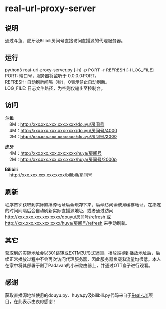 # real-url-proxy-server

## 说明
通过斗鱼、虎牙及Bilibili房间号直接访问直播源的代理服务器。

## 运行
python3 real-url-proxy-server.py [-h] -p PORT -r REFRESH [-l LOG_FILE]</br>
PORT: 端口号，服务器将监听于 0.0.0.0:PORT。</br>
REFRESH: 自动刷新间隔（秒），0表示禁止自动刷新。</br>
LOG_FILE: 日志文件路径，为空则仅输出至控制台。</br>

## 访问
**斗鱼**</br>
&ensp;&ensp;8M：http://xxx.xxx.xxx.xxx:xxxx/douyu/房间号</br>
&ensp;&ensp;4M：http://xxx.xxx.xxx.xxx:xxxx/douyu/房间号/4000</br>
&ensp;&ensp;2M：http://xxx.xxx.xxx.xxx:xxxx/douyu/房间号/2000</br>

**虎牙**</br>
&ensp;&ensp;4M：http://xxx.xxx.xxx.xxx:xxxx/huya/房间号</br>
&ensp;&ensp;2M：http://xxx.xxx.xxx.xxx:xxxx/huya/房间号/2000p</br>

**Bilibili**</br>
&ensp;&ensp;http://xxx.xxx.xxx.xxx:xxxx/bilibili/房间号</br>

## 刷新
程序首次获取到实际直播源地址后会缓存下来，后续访问会使用缓存地址。在指定的时间间隔后会自动刷新实际直播源地址，或者通过访问 http://xxx.xxx.xxx.xxx:xxxx/douyu/房间号/refresh 或 http://xxx.xxx.xxx.xxx:xxxx/huya/房间号/refresh 来手动刷新。

## 其它
获取到的实际地址会以301跳转或EXTM3U形式返回，播放端得到播放地址后，后续正常播放过程中不会再次访问代理服务器，因此服务器负载和流量均很低。本人在家中将其部署于刷了Padavan的小米路由器上，并通过OTT盒子进行观看。

## 感谢
获取直播源地址使用的douyu.py、huya.py及bilibili.py代码来自于<a href="https://github.com/wbt5/real-url" target="_blank">Real-Url</a>项目，在此表示由衷的感谢！
